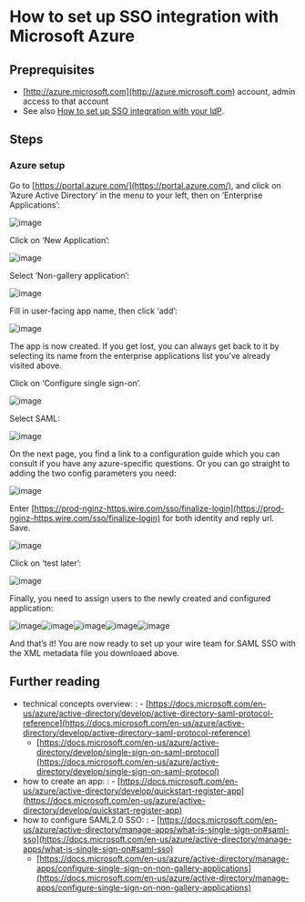 # How to set up SSO integration with Microsoft Azure

## Preprequisites

- [http://azure.microsoft.com](http://azure.microsoft.com) account, admin access to that account
- See also [How to set up SSO integration with your IdP](../generic-setup.md#sso-generic-setup).

## Steps

### Azure setup

Go to [https://portal.azure.com/](https://portal.azure.com/), and click on ‘Azure Active Directory’
in the menu to your left, then on ‘Enterprise Applications’:

![image](understand/single-sign-on/azure/01.png)

Click on ‘New Application’:

![image](understand/single-sign-on/azure/02.png)

Select ‘Non-gallery application’:

![image](understand/single-sign-on/azure/03.png)

Fill in user-facing app name, then click ‘add’:

![image](understand/single-sign-on/azure/04.png)

The app is now created.  If you get lost, you can always get back to
it by selecting its name from the enterprise applications list you’ve
already visited above.

Click on ‘Configure single sign-on’.

![image](understand/single-sign-on/azure/05.png)

Select SAML:

![image](understand/single-sign-on/azure/06.png)

On the next page, you find a link to a configuration guide which you
can consult if you have any azure-specific questions.  Or you can go
straight to adding the two config parameters you need:

![image](understand/single-sign-on/azure/07.png)

Enter [https://prod-nginz-https.wire.com/sso/finalize-login](https://prod-nginz-https.wire.com/sso/finalize-login) for both identity and reply url.  Save.

![image](understand/single-sign-on/azure/08.png)

Click on ‘test later’:

![image](understand/single-sign-on/azure/09.png)

Finally, you need to assign users to the newly created and configured application:

![image](understand/single-sign-on/azure/11.png)![image](understand/single-sign-on/azure/12.png)![image](understand/single-sign-on/azure/13.png)![image](understand/single-sign-on/azure/14.png)![image](understand/single-sign-on/azure/15.png)

And that’s it!  You are now ready to set up your wire team for SAML SSO with the XML metadata file you downloaed above.

## Further reading

- technical concepts overview:
  : - [https://docs.microsoft.com/en-us/azure/active-directory/develop/active-directory-saml-protocol-reference](https://docs.microsoft.com/en-us/azure/active-directory/develop/active-directory-saml-protocol-reference)
  - [https://docs.microsoft.com/en-us/azure/active-directory/develop/single-sign-on-saml-protocol](https://docs.microsoft.com/en-us/azure/active-directory/develop/single-sign-on-saml-protocol)
- how to create an app:
  : - [https://docs.microsoft.com/en-us/azure/active-directory/develop/quickstart-register-app](https://docs.microsoft.com/en-us/azure/active-directory/develop/quickstart-register-app)
- how to configure SAML2.0 SSO:
  : - [https://docs.microsoft.com/en-us/azure/active-directory/manage-apps/what-is-single-sign-on#saml-sso](https://docs.microsoft.com/en-us/azure/active-directory/manage-apps/what-is-single-sign-on#saml-sso)
  - [https://docs.microsoft.com/en-us/azure/active-directory/manage-apps/configure-single-sign-on-non-gallery-applications](https://docs.microsoft.com/en-us/azure/active-directory/manage-apps/configure-single-sign-on-non-gallery-applications)

